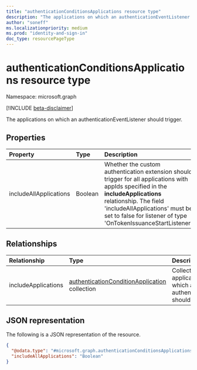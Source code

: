 ```yaml
---
title: "authenticationConditionsApplications resource type"
description: "The applications on which an authenticationEventListener should trigger."
author: "soneff"
ms.localizationpriority: medium
ms.prod: "identity-and-sign-in"
doc_type: resourcePageType
---
```


# authenticationConditionsApplications resource type

Namespace: microsoft.graph

[!INCLUDE [beta-disclaimer](../../includes/beta-disclaimer.md)]

The applications on which an authenticationEventListener should trigger.

## Properties
|Property|Type|Description|
|:---|:---|:---|
|includeAllApplications|Boolean|Whether the custom authentication extension should trigger for all applications with appIds specified in the **includeApplications** relationship.  The field 'includeAllApplications' must be set to false for listener of type 'OnTokenIssuanceStartListener'.|

## Relationships
|Relationship|Type|Description|
|:---|:---|:---|
|includeApplications|[authenticationConditionApplication](../resources/authenticationconditionapplication.md) collection|Collection of the application conditions on which an authenticationEventListener should trigger.|

## JSON representation
The following is a JSON representation of the resource.
<!-- {
  "blockType": "resource",
  "@odata.type": "microsoft.graph.authenticationConditionsApplications"
}
-->
``` json
{
  "@odata.type": "#microsoft.graph.authenticationConditionsApplications",
  "includeAllApplications": "Boolean"
}
```

